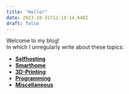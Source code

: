 ```yaml
---
title: "Hello!"
date: 2023-10-31T12:19:14.640Z
draft: false
---
```


Welcome to my blog!  
In which I unregularly write about these topics:

- **[Selfhosting][1]**
- **[Smarthome][2]**
- **[3D-Printing][3]**
- **[Programming][4]**
- **[Miscellaneous][5]**


[1]: posts/selfhosting/ "Selfhosting"
[2]: posts/smarthome/ "Smarthome"
[3]: posts/3d-druck/ "3D-Printing"
[4]: posts/programmieren/ "Programming"
[5]: posts/allgemein/ "Miscellaneous"